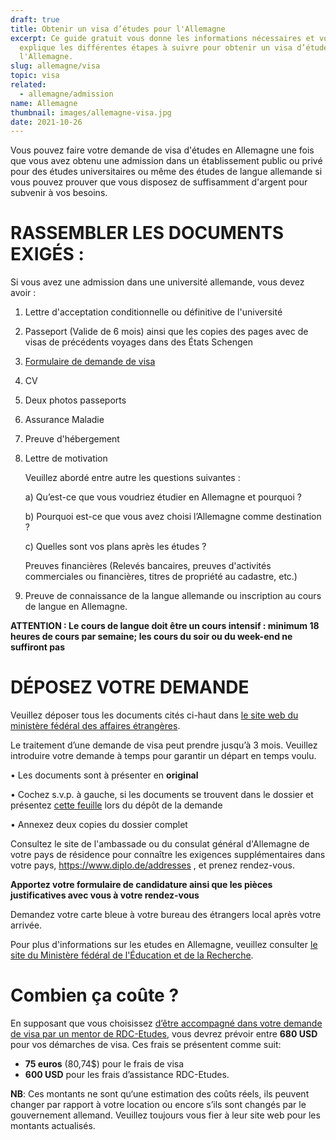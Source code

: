 ```yaml
---
draft: true
title: Obtenir un visa d’études pour l'Allemagne
excerpt: Ce guide gratuit vous donne les informations nécessaires et vous
  explique les différentes étapes à suivre pour obtenir un visa d’études pour
  l'Allemagne.
slug: allemagne/visa
topic: visa
related:
  - allemagne/admission
name: Allemagne
thumbnail: images/allemagne-visa.jpg
date: 2021-10-26
---
```

Vous pouvez faire votre demande de visa d'études en Allemagne une fois que vous avez obtenu une admission dans un établissement public ou privé pour des études universitaires ou même des études de langue allemande si vous pouvez prouver que vous disposez de suffisamment d'argent pour subvenir à vos besoins.

# RASSEMBLER LES DOCUMENTS EXIGÉS :

Si vous avez une admission dans une université allemande, vous devez avoir :

1. Lettre d'acceptation conditionnelle ou définitive de l'université
2. Passeport (Valide de 6 mois) ainsi que les copies des pages avec de visas de précédents voyages dans des États Schengen 
3. [Formulaire de demande de visa](https://videx.diplo.de/videx/visum-erfassung/#/videx-langfristiger-aufenthalt)
4. CV
5. Deux photos passeports
6. Assurance Maladie
7. Preuve d'hébergement 
8. Lettre de motivation

   Veuillez abordé entre autre les questions suivantes :

   a) Qu’est-ce que vous voudriez étudier en Allemagne et pourquoi ?

   b) Pourquoi est-ce que vous avez choisi l’Allemagne comme destination ?

   c) Quelles sont vos plans après les études ?

   Preuves financières (Relevés bancaires, preuves d'activités commerciales ou financières, titres de propriété au cadastre, etc.)
9. Preuve de connaissance de la langue allemande ou inscription au cours de langue en Allemagne.

**ATTENTION : Le cours de langue doit être un cours intensif : minimum 18 heures de cours par semaine; les cours du soir ou du week-end ne suffiront pas** 

# DÉPOSEZ VOTRE DEMANDE

Veuillez déposer tous les documents cités ci-haut dans [le site web du ministère fédéral des affaires étrangères](https://videx.diplo.de/videx/visum-erfassung/#/videx-langfristiger-aufenthalt).

Le traitement d’une demande de visa peut prendre jusqu’à 3 mois. Veuillez introduire votre demande à temps pour garantir un départ en temps voulu.

• Les documents sont à présenter en **original**

• Cochez s.v.p. à gauche, si les documents se trouvent dans le dossier et présentez [cette feuille](https://kinshasa.diplo.de/blob/2086492/97be944746ea2ac14fc3cbc431888bf6/studienvisumfr-data.pdf) lors du dépôt de la demande

• Annexez deux copies du dossier complet

Consultez le site de l'ambassade ou du consulat général d'Allemagne de votre pays de résidence pour connaître les exigences supplémentaires dans votre pays, <https://www.diplo.de/addresses> , et prenez rendez-vous.

**Apportez votre formulaire de candidature ainsi que les pièces justificatives avec vous à votre rendez-vous**

Demandez votre carte bleue à votre bureau des étrangers local après votre arrivée.

P﻿our plus d'informations sur les etudes en Allemagne, veuillez consulter [le site du Ministère fédéral de l'Éducation et de la Recherche](https://www.study-in-germany.de/de/). 

# Combien ça coûte ?

En supposant que vous choisissez [d’être accompagné dans votre demande de visa par un mentor de RDC-Etudes](/accompagnement), vous devrez prévoir entre **680 USD** pour vos démarches de visa. Ces frais se présentent comme suit:

* **75 euros** (80,74$) pour le frais de visa
* **600 USD** pour les frais d’assistance RDC-Etudes.

**NB**: Ces montants ne sont qu‘une estimation des coûts réels, ils peuvent changer par rapport à votre location ou encore s’ils sont changés par le gouvernement allemand. Veuillez toujours vous fier à leur site web pour les montants actualisés.